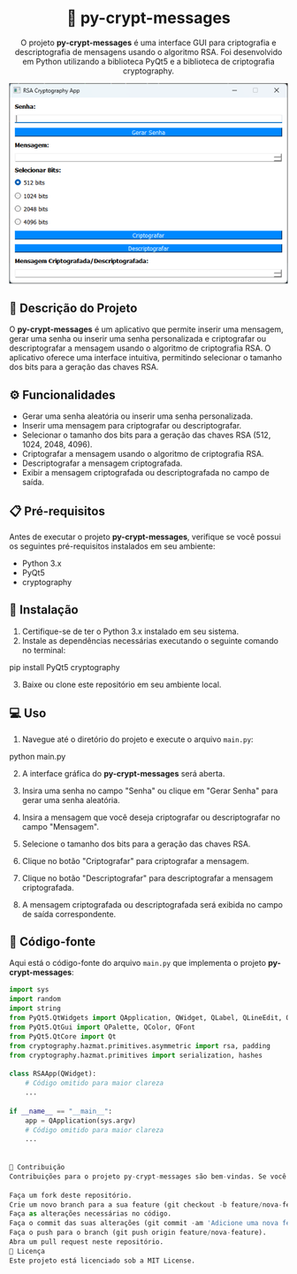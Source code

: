 <div align="center">

# 📜 py-crypt-messages

O projeto **py-crypt-messages** é uma interface GUI para criptografia e descriptografia de mensagens usando o algoritmo RSA. Foi desenvolvido em Python utilizando a biblioteca PyQt5 e a biblioteca de criptografia cryptography.

![Screenshot](screenshot.png)

</div>

## 📝 Descrição do Projeto

O **py-crypt-messages** é um aplicativo que permite inserir uma mensagem, gerar uma senha ou inserir uma senha personalizada e criptografar ou descriptografar a mensagem usando o algoritmo de criptografia RSA. O aplicativo oferece uma interface intuitiva, permitindo selecionar o tamanho dos bits para a geração das chaves RSA.

## ⚙️ Funcionalidades

- Gerar uma senha aleatória ou inserir uma senha personalizada.
- Inserir uma mensagem para criptografar ou descriptografar.
- Selecionar o tamanho dos bits para a geração das chaves RSA (512, 1024, 2048, 4096).
- Criptografar a mensagem usando o algoritmo de criptografia RSA.
- Descriptografar a mensagem criptografada.
- Exibir a mensagem criptografada ou descriptografada no campo de saída.

## 📋 Pré-requisitos

Antes de executar o projeto **py-crypt-messages**, verifique se você possui os seguintes pré-requisitos instalados em seu ambiente:

- Python 3.x
- PyQt5
- cryptography

## 🚀 Instalação

1. Certifique-se de ter o Python 3.x instalado em seu sistema.
2. Instale as dependências necessárias executando o seguinte comando no terminal:



pip install PyQt5 cryptography


3. Baixe ou clone este repositório em seu ambiente local.

## 💻 Uso

1. Navegue até o diretório do projeto e execute o arquivo `main.py`:



python main.py


2. A interface gráfica do **py-crypt-messages** será aberta.

3. Insira uma senha no campo "Senha" ou clique em "Gerar Senha" para gerar uma senha aleatória.

4. Insira a mensagem que você deseja criptografar ou descriptografar no campo "Mensagem".

5. Selecione o tamanho dos bits para a geração das chaves RSA.

6. Clique no botão "Criptografar" para criptografar a mensagem.

7. Clique no botão "Descriptografar" para descriptografar a mensagem criptografada.

8. A mensagem criptografada ou descriptografada será exibida no campo de saída correspondente.

## 🧩 Código-fonte

Aqui está o código-fonte do arquivo `main.py` que implementa o projeto **py-crypt-messages**:

```python
import sys
import random
import string
from PyQt5.QtWidgets import QApplication, QWidget, QLabel, QLineEdit, QPushButton, QVBoxLayout, QTextEdit, QRadioButton, QButtonGroup
from PyQt5.QtGui import QPalette, QColor, QFont
from PyQt5.QtCore import Qt
from cryptography.hazmat.primitives.asymmetric import rsa, padding
from cryptography.hazmat.primitives import serialization, hashes

class RSAApp(QWidget):
    # Código omitido para maior clareza
    ...

if __name__ == "__main__":
    app = QApplication(sys.argv)
    # Código omitido para maior clareza
    ...


🤝 Contribuição
Contribuições para o projeto py-crypt-messages são bem-vindas. Se você deseja contribuir, siga as etapas abaixo:

Faça um fork deste repositório.
Crie um novo branch para a sua feature (git checkout -b feature/nova-feature).
Faça as alterações necessárias no código.
Faça o commit das suas alterações (git commit -am 'Adicione uma nova feature').
Faça o push para o branch (git push origin feature/nova-feature).
Abra um pull request neste repositório.
📝 Licença
Este projeto está licenciado sob a MIT License.

